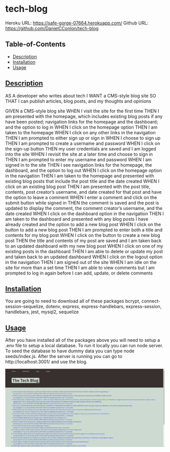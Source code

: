 # tech-blog

Heroku URL: https://safe-gorge-07664.herokuapp.com/
Github URL: https://github.com/DanielCConlon/tech-blog

## Table-of-Contents

- [Description](#description)
- [Installation](#installation)
- [Usage](#usage)

## [Description](#table-of-contents)

AS A developer who writes about tech
I WANT a CMS-style blog site
SO THAT I can publish articles, blog posts, and my thoughts and opinions

GIVEN a CMS-style blog site
WHEN I visit the site for the first time
THEN I am presented with the homepage, which includes existing blog posts if any have been posted; navigation links for the homepage and the dashboard; and the option to log in
WHEN I click on the homepage option
THEN I am taken to the homepage
WHEN I click on any other links in the navigation
THEN I am prompted to either sign up or sign in
WHEN I choose to sign up
THEN I am prompted to create a username and password
WHEN I click on the sign-up button
THEN my user credentials are saved and I am logged into the site
WHEN I revisit the site at a later time and choose to sign in
THEN I am prompted to enter my username and password
WHEN I am signed in to the site
THEN I see navigation links for the homepage, the dashboard, and the option to log out
WHEN I click on the homepage option in the navigation
THEN I am taken to the homepage and presented with existing blog posts that include the post title and the date created
WHEN I click on an existing blog post
THEN I am presented with the post title, contents, post creator’s username, and date created for that post and have the option to leave a comment
WHEN I enter a comment and click on the submit button while signed in
THEN the comment is saved and the post is updated to display the comment, the comment creator’s username, and the date created
WHEN I click on the dashboard option in the navigation
THEN I am taken to the dashboard and presented with any blog posts I have already created and the option to add a new blog post
WHEN I click on the button to add a new blog post
THEN I am prompted to enter both a title and contents for my blog post
WHEN I click on the button to create a new blog post
THEN the title and contents of my post are saved and I am taken back to an updated dashboard with my new blog post
WHEN I click on one of my existing posts in the dashboard
THEN I am able to delete or update my post and taken back to an updated dashboard
WHEN I click on the logout option in the navigation
THEN I am signed out of the site
WHEN I am idle on the site for more than a set time
THEN I am able to view comments but I am prompted to log in again before I can add, update, or delete comments

## [Installation](#table-of-contents)

You are going to need to download all of these packages
bcrypt,
connect-session-sequelize,
dotenv,
express,
express-handlebars,
express-session,
handlebars,
jest,
mysql2,
sequelize

## [Usage](#table-of-contents)

After you have installed all of the packages above you will need to setup a .env file to setup a local database. To run it locally you can run node server. To seed the database to have dummy data you can type node seeds/index.js. After the server is running you can go to http://localhost:3001/ and use the blog.

![Website image](./public/css/tech-blog.PNG)

